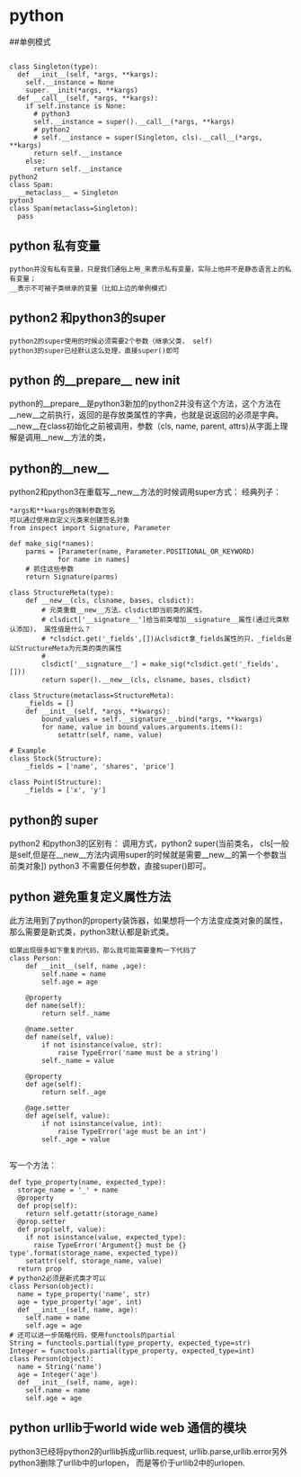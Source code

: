 # python
##单例模式
```

class Singleton(type):
  def __init__(self, *args, **kargs):
    self.__instance = None
    super.__init(*args, **kargs)
  def __call__(self, *args, **kargs):
    if self.instance is None:
      # python3
      self.__instance = super().__call__(*args, **kargs)
      # python2
      # self.__instance = super(Singleton, cls).__call__(*args, **kargs)
      return self.__instance
    else:
      return self.__instance
python2
class Spam:
  __metaclass__ = Singleton
pyton3
class Spam(metaclass=Singleton):
  pass
```

## python 私有变量
```
python并没有私有变量，只是我们通俗上用_来表示私有变量，实际上他并不是静态语言上的私有变量；
__表示不可被子类继承的变量（比如上边的单例模式）
```
## python2 和python3的super
```
python2的super使用的时候必须需要2个参数（继承父类， self)
python3的super已经默认这么处理，直接super()即可
```

## python 的__prepare__ __new__ __init__ 
python的__prepare__是python3新加的python2并没有这个方法，这个方法在__new__之前执行，返回的是存放类属性的字典，也就是说返回的必须是字典。
__new__在class初始化之前被调用，参数（cls, name, parent, attrs)从字面上理解是调用__new__方法的类，


## python的__new__
python2和python3在重载写__new__方法的时候调用super方式：
经典列子：
```
*args和**kwargs的强制参数签名
可以通过使用自定义元类来创建签名对象
from inspect import Signature, Parameter

def make_sig(*names):
    parms = [Parameter(name, Parameter.POSITIONAL_OR_KEYWORD)
            for name in names]
    # 抓住这些参数
    return Signature(parms)

class StructureMeta(type):
    def __new__(cls, clsname, bases, clsdict):
        # 元类重载__new__方法，clsdict即当前类的属性，
        # clsdict['__signature__']给当前类增加__signature__属性(通过元类默认添加)， 属性值是什么？
        # *clsdict.get('_fields',[])从clsdict拿_fields属性的只，_fields是以StructureMeta为元类的类的属性
        # 
        clsdict['__signature__'] = make_sig(*clsdict.get('_fields',[]))
        return super().__new__(cls, clsname, bases, clsdict)

class Structure(metaclass=StructureMeta):
    _fields = []
    def __init__(self, *args, **kwargs):
        bound_values = self.__signature__.bind(*args, **kwargs)
        for name, value in bound_values.arguments.items():
            setattr(self, name, value)

# Example
class Stock(Structure):
    _fields = ['name', 'shares', 'price']

class Point(Structure):
    _fields = ['x', 'y']
```


## python的 super
python2 和python3的区别有：
调用方式，python2
super(当前类名， cls[一般是self,但是在__new__方法内调用super的时候就是需要__new__的第一个参数当前类对象])
python3
不需要任何参数，直接super()即可。

## python 避免重复定义属性方法
此方法用到了python的property装饰器，如果想将一个方法变成类对象的属性，那么需要是新式类，python3默认都是新式类。
```
如果出现很多如下重复的代码，那么我可能需要重构一下代码了
class Person:
    def __init__(self, name ,age):
        self.name = name
        self.age = age

    @property
    def name(self):
        return self._name

    @name.setter
    def name(self, value):
        if not isinstance(value, str):
            raise TypeError('name must be a string')
        self._name = value

    @property
    def age(self):
        return self._age

    @age.setter
    def age(self, value):
        if not isinstance(value, int):
            raise TypeError('age must be an int')
        self._age = value
        
```
写一个方法：
```
def type_property(name, expected_type):
  storage_name = '_' + name
  @property
  def prop(self):
    return self.getattr(storage_name)
  @prop.setter
  def prop(self, value):
    if not isinstance(value, expected_type):
      raise TypeError('Argument{} must be {} type'.format(storage_name, expected_type))
    setattr(self, storage_name, value)
  return prop
# python2必须是新式类才可以
class Person(object):
  name = type_property('name', str)
  age = type_property('age', int)
  def __init__(self, name, age):
    self.name = name
    self.age = age
# 还可以进一步简略代码，使用functools的partial
String = functools.partial(type_property, expected_type=str)
Integer = functools.partial(type_property, expected_type=int)
class Person(object):
  name = String('name')
  age = Integer('age')
  def __init__(self, name, age):
    self.name = name
    self.age = age
```
## python urllib于world wide web 通信的模块
python3已经将python2的urllib拆成urllib.request, urllib.parse,urllib.error另外python3删除了urllib中的urlopen，
而是等价于urllib2中的urlopen.





